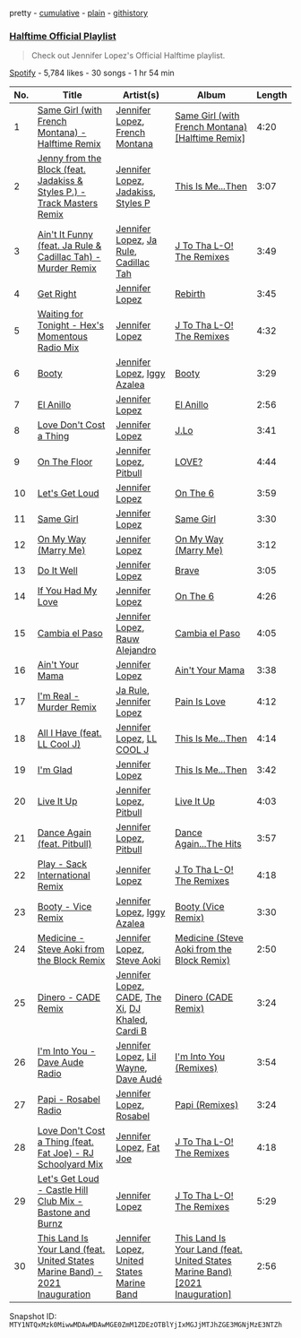 pretty - [cumulative](/playlists/cumulative/37i9dQZF1DWTHhW4hDVUUi.md) - [plain](/playlists/plain/37i9dQZF1DWTHhW4hDVUUi) - [githistory](https://github.githistory.xyz/mackorone/spotify-playlist-archive/blob/main/playlists/plain/37i9dQZF1DWTHhW4hDVUUi)

### [Halftime Official Playlist](https://open.spotify.com/playlist/37i9dQZF1DWTHhW4hDVUUi)

> Check out Jennifer Lopez's Official Halftime playlist.

[Spotify](https://open.spotify.com/user/spotify) - 5,784 likes - 30 songs - 1 hr 54 min

| No. | Title | Artist(s) | Album | Length |
|---|---|---|---|---|
| 1 | [Same Girl \(with French Montana\) \- Halftime Remix](https://open.spotify.com/track/2Xar8bp6rKIY8bOogzQ1HZ) | [Jennifer Lopez](https://open.spotify.com/artist/2DlGxzQSjYe5N6G9nkYghR), [French Montana](https://open.spotify.com/artist/6vXTefBL93Dj5IqAWq6OTv) | [Same Girl \(with French Montana\) \[Halftime Remix\]](https://open.spotify.com/album/6BaYeNIzZzrIpAvGSRgcoc) | 4:20 |
| 2 | [Jenny from the Block \(feat\. Jadakiss & Styles P.\) \- Track Masters Remix](https://open.spotify.com/track/4ZOyH6KjomjlqCz3oFqglr) | [Jennifer Lopez](https://open.spotify.com/artist/2DlGxzQSjYe5N6G9nkYghR), [Jadakiss](https://open.spotify.com/artist/5pnbUBPifNnlusY8kTBivi), [Styles P](https://open.spotify.com/artist/2x8KDZdSONA3872CnhaAlX) | [This Is Me...Then](https://open.spotify.com/album/2NG4OLyeNMwcLqirwwwvs2) | 3:07 |
| 3 | [Ain't It Funny \(feat\. Ja Rule & Cadillac Tah\) \- Murder Remix](https://open.spotify.com/track/5ahFyKndeg1hqfmNumL3WF) | [Jennifer Lopez](https://open.spotify.com/artist/2DlGxzQSjYe5N6G9nkYghR), [Ja Rule](https://open.spotify.com/artist/1J2VVASYAamtQ3Bt8wGgA6), [Cadillac Tah](https://open.spotify.com/artist/1pYxANcOtFZSECxACjmCE8) | [J To Tha L\-O! The Remixes](https://open.spotify.com/album/1eqm8uDzngK88EvMfp4MOm) | 3:49 |
| 4 | [Get Right](https://open.spotify.com/track/0rLzyBecRbTpnBWvMtPVFR) | [Jennifer Lopez](https://open.spotify.com/artist/2DlGxzQSjYe5N6G9nkYghR) | [Rebirth](https://open.spotify.com/album/1fRr47hbp60yegltnsvkEH) | 3:45 |
| 5 | [Waiting for Tonight \- Hex's Momentous Radio Mix](https://open.spotify.com/track/5WD55ZJWhumwIDGau2Q9lM) | [Jennifer Lopez](https://open.spotify.com/artist/2DlGxzQSjYe5N6G9nkYghR) | [J To Tha L\-O! The Remixes](https://open.spotify.com/album/1eqm8uDzngK88EvMfp4MOm) | 4:32 |
| 6 | [Booty](https://open.spotify.com/track/6dshconh2KBbGxVh7GtSTC) | [Jennifer Lopez](https://open.spotify.com/artist/2DlGxzQSjYe5N6G9nkYghR), [Iggy Azalea](https://open.spotify.com/artist/5yG7ZAZafVaAlMTeBybKAL) | [Booty](https://open.spotify.com/album/5afRtOFscJUQq7nCbHR5Rn) | 3:29 |
| 7 | [El Anillo](https://open.spotify.com/track/2SpfMQ5TuKsMj1trNwrLVA) | [Jennifer Lopez](https://open.spotify.com/artist/2DlGxzQSjYe5N6G9nkYghR) | [El Anillo](https://open.spotify.com/album/4DnxvNqBLOdInzC0cI8Wzy) | 2:56 |
| 8 | [Love Don't Cost a Thing](https://open.spotify.com/track/1fgvJXlcZ7uIddMpqsqw0L) | [Jennifer Lopez](https://open.spotify.com/artist/2DlGxzQSjYe5N6G9nkYghR) | [J.Lo](https://open.spotify.com/album/76QqoE30i9HVwxtxYMkWXT) | 3:41 |
| 9 | [On The Floor](https://open.spotify.com/track/20zQZVyUNPbq8kZACdgYrh) | [Jennifer Lopez](https://open.spotify.com/artist/2DlGxzQSjYe5N6G9nkYghR), [Pitbull](https://open.spotify.com/artist/0TnOYISbd1XYRBk9myaseg) | [LOVE?](https://open.spotify.com/album/1RJ3ZqXAzt0rsJhs80AqRb) | 4:44 |
| 10 | [Let's Get Loud](https://open.spotify.com/track/42nSaPdT6g3ZIMHmKLlP2p) | [Jennifer Lopez](https://open.spotify.com/artist/2DlGxzQSjYe5N6G9nkYghR) | [On The 6](https://open.spotify.com/album/3Gby5NNeNYkMgAnrtEA3lc) | 3:59 |
| 11 | [Same Girl](https://open.spotify.com/track/6oWQXurUA9x29El6ioIqju) | [Jennifer Lopez](https://open.spotify.com/artist/2DlGxzQSjYe5N6G9nkYghR) | [Same Girl](https://open.spotify.com/album/2dfxmWlkqrhGbFDTi5Fkcb) | 3:30 |
| 12 | [On My Way \(Marry Me\)](https://open.spotify.com/track/0PjqDT5SzI91kgzGnylyOd) | [Jennifer Lopez](https://open.spotify.com/artist/2DlGxzQSjYe5N6G9nkYghR) | [On My Way \(Marry Me\)](https://open.spotify.com/album/66daDQM7cYuXqEC8BbRlXx) | 3:12 |
| 13 | [Do It Well](https://open.spotify.com/track/7AuaiJy9YTJRPeUlsvqgGm) | [Jennifer Lopez](https://open.spotify.com/artist/2DlGxzQSjYe5N6G9nkYghR) | [Brave](https://open.spotify.com/album/4NSDI1oYP5WvHXOefaTKnY) | 3:05 |
| 14 | [If You Had My Love](https://open.spotify.com/track/3x4yV0hW5Ve3TKhFkXSqFn) | [Jennifer Lopez](https://open.spotify.com/artist/2DlGxzQSjYe5N6G9nkYghR) | [On The 6](https://open.spotify.com/album/3Gby5NNeNYkMgAnrtEA3lc) | 4:26 |
| 15 | [Cambia el Paso](https://open.spotify.com/track/6w0hTf98ZNQm5GpfWeuoAk) | [Jennifer Lopez](https://open.spotify.com/artist/2DlGxzQSjYe5N6G9nkYghR), [Rauw Alejandro](https://open.spotify.com/artist/1mcTU81TzQhprhouKaTkpq) | [Cambia el Paso](https://open.spotify.com/album/5qSmLWlPnrhF2rgt54Y7GC) | 4:05 |
| 16 | [Ain't Your Mama](https://open.spotify.com/track/2hgzdQdnfWwtdpZbhZlV72) | [Jennifer Lopez](https://open.spotify.com/artist/2DlGxzQSjYe5N6G9nkYghR) | [Ain't Your Mama](https://open.spotify.com/album/5Bd99eGJKXoRMnqgqWlWmp) | 3:38 |
| 17 | [I'm Real \- Murder Remix](https://open.spotify.com/track/4onVfPBjiLokGWsGRdPH7v) | [Ja Rule](https://open.spotify.com/artist/1J2VVASYAamtQ3Bt8wGgA6), [Jennifer Lopez](https://open.spotify.com/artist/2DlGxzQSjYe5N6G9nkYghR) | [Pain Is Love](https://open.spotify.com/album/2iIIgsaTEtVjDhrV7HKDJC) | 4:12 |
| 18 | [All I Have \(feat\. LL Cool J\)](https://open.spotify.com/track/3kgutGd839IOYRl6ekeq6V) | [Jennifer Lopez](https://open.spotify.com/artist/2DlGxzQSjYe5N6G9nkYghR), [LL COOL J](https://open.spotify.com/artist/1P8IfcNKwrkQP5xJWuhaOC) | [This Is Me...Then](https://open.spotify.com/album/2NG4OLyeNMwcLqirwwwvs2) | 4:14 |
| 19 | [I'm Glad](https://open.spotify.com/track/7AUfOfYTfiHhgg2Pw1aTpw) | [Jennifer Lopez](https://open.spotify.com/artist/2DlGxzQSjYe5N6G9nkYghR) | [This Is Me...Then](https://open.spotify.com/album/2NG4OLyeNMwcLqirwwwvs2) | 3:42 |
| 20 | [Live It Up](https://open.spotify.com/track/2FHdoPa5aWaAmjuf362KJ0) | [Jennifer Lopez](https://open.spotify.com/artist/2DlGxzQSjYe5N6G9nkYghR), [Pitbull](https://open.spotify.com/artist/0TnOYISbd1XYRBk9myaseg) | [Live It Up](https://open.spotify.com/album/5fnPOybc8Zo7IYvWbvrCKR) | 4:03 |
| 21 | [Dance Again \(feat\. Pitbull\)](https://open.spotify.com/track/2xnoPV3NLescauc0ZJ1MDZ) | [Jennifer Lopez](https://open.spotify.com/artist/2DlGxzQSjYe5N6G9nkYghR), [Pitbull](https://open.spotify.com/artist/0TnOYISbd1XYRBk9myaseg) | [Dance Again...The Hits](https://open.spotify.com/album/2eirhKzlxvWkz2UQ95wwvh) | 3:57 |
| 22 | [Play \- Sack International Remix](https://open.spotify.com/track/2Bx049h1X53Ov5cPva1NZj) | [Jennifer Lopez](https://open.spotify.com/artist/2DlGxzQSjYe5N6G9nkYghR) | [J To Tha L\-O! The Remixes](https://open.spotify.com/album/1eqm8uDzngK88EvMfp4MOm) | 4:18 |
| 23 | [Booty \- Vice Remix](https://open.spotify.com/track/60jlpLJCCsDrKRff4eUDA2) | [Jennifer Lopez](https://open.spotify.com/artist/2DlGxzQSjYe5N6G9nkYghR), [Iggy Azalea](https://open.spotify.com/artist/5yG7ZAZafVaAlMTeBybKAL) | [Booty \(Vice Remix\)](https://open.spotify.com/album/5vh6wTqgb6NUTd0AulPmK2) | 3:30 |
| 24 | [Medicine \- Steve Aoki from the Block Remix](https://open.spotify.com/track/5OPrQhuX6OP06gGtYS1S0f) | [Jennifer Lopez](https://open.spotify.com/artist/2DlGxzQSjYe5N6G9nkYghR), [Steve Aoki](https://open.spotify.com/artist/77AiFEVeAVj2ORpC85QVJs) | [Medicine \(Steve Aoki from the Block Remix\)](https://open.spotify.com/album/5aUhH2lFb3Qrj0ngazduEQ) | 2:50 |
| 25 | [Dinero \- CADE Remix](https://open.spotify.com/track/2hNCD8HetvTzRmrOWOouvh) | [Jennifer Lopez](https://open.spotify.com/artist/2DlGxzQSjYe5N6G9nkYghR), [CADE](https://open.spotify.com/artist/0CEK8AzyeD5ZUdUloB6yQV), [The Xi](https://open.spotify.com/artist/0hPN7wtnYHPWh31Ryxk85x), [DJ Khaled](https://open.spotify.com/artist/0QHgL1lAIqAw0HtD7YldmP), [Cardi B](https://open.spotify.com/artist/4kYSro6naA4h99UJvo89HB) | [Dinero \(CADE Remix\)](https://open.spotify.com/album/75qv2xhOcSTAsSttZMGV53) | 3:24 |
| 26 | [I'm Into You \- Dave Aude Radio](https://open.spotify.com/track/6jVTS4ntjoYoHrwgxM7m48) | [Jennifer Lopez](https://open.spotify.com/artist/2DlGxzQSjYe5N6G9nkYghR), [Lil Wayne](https://open.spotify.com/artist/55Aa2cqylxrFIXC767Z865), [Dave Audé](https://open.spotify.com/artist/1vWImodgVqIgTUkekGEfR9) | [I'm Into You \(Remixes\)](https://open.spotify.com/album/2bJcmB95Ft07FAZsIUSzVh) | 3:54 |
| 27 | [Papi \- Rosabel Radio](https://open.spotify.com/track/6nq5VKMm8jc7ocZunJmprv) | [Jennifer Lopez](https://open.spotify.com/artist/2DlGxzQSjYe5N6G9nkYghR), [Rosabel](https://open.spotify.com/artist/04RXSUzDTSz2OIOvlAYVAv) | [Papi \(Remixes\)](https://open.spotify.com/album/5TgNttysHVjCbGudLHqV2q) | 3:24 |
| 28 | [Love Don't Cost a Thing \(feat\. Fat Joe\) \- RJ Schoolyard Mix](https://open.spotify.com/track/4rblLT91sVtNHNi52yv1uG) | [Jennifer Lopez](https://open.spotify.com/artist/2DlGxzQSjYe5N6G9nkYghR), [Fat Joe](https://open.spotify.com/artist/3ScY9CQxNLQei8Umvpx5g6) | [J To Tha L\-O! The Remixes](https://open.spotify.com/album/1eqm8uDzngK88EvMfp4MOm) | 4:18 |
| 29 | [Let's Get Loud \- Castle Hill Club Mix \- Bastone and Burnz](https://open.spotify.com/track/4HRCX7sFKqs2Hj0b9Nglj9) | [Jennifer Lopez](https://open.spotify.com/artist/2DlGxzQSjYe5N6G9nkYghR) | [J To Tha L\-O! The Remixes](https://open.spotify.com/album/1eqm8uDzngK88EvMfp4MOm) | 5:29 |
| 30 | [This Land Is Your Land \(feat\. United States Marine Band\) \- 2021 Inauguration](https://open.spotify.com/track/3Qi3YhHKQs7gA8BKAkuWbS) | [Jennifer Lopez](https://open.spotify.com/artist/2DlGxzQSjYe5N6G9nkYghR), [United States Marine Band](https://open.spotify.com/artist/3QeUCeRZhvSxjokyg2zImM) | [This Land Is Your Land \(feat\. United States Marine Band\) \[2021 Inauguration\]](https://open.spotify.com/album/0ABSa2wDLDCz5yhINC2cOe) | 2:56 |

Snapshot ID: `MTY1NTQxMzk0MiwwMDAwMDAwMGE0ZmM1ZDEzOTBlYjIxMGJjMTJhZGE3MGNjMzE3NTZh`
